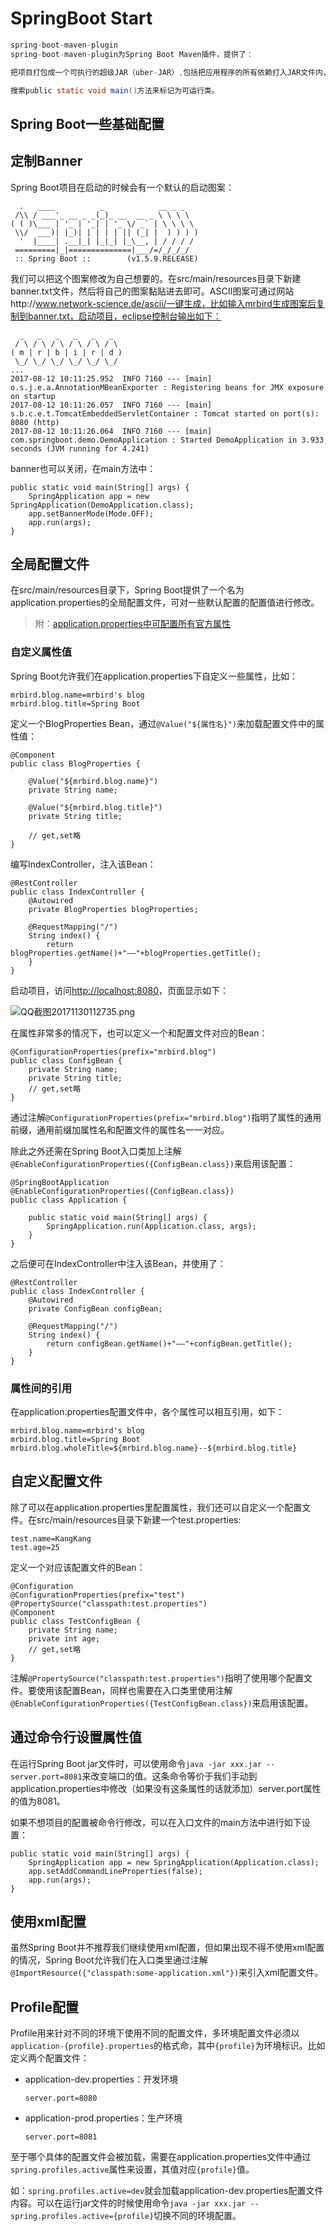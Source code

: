 # SpringBoot Start

```java
spring-boot-maven-plugin
spring-boot-maven-plugin为Spring Boot Maven插件，提供了：

把项目打包成一个可执行的超级JAR（uber-JAR）,包括把应用程序的所有依赖打入JAR文件内，并为JAR添加一个描述文件，其中的内容能让你用java -jar来运行应用程序。

搜索public static void main()方法来标记为可运行类。
```

## 	Spring Boot一些基础配置

## 定制Banner

Spring Boot项目在启动的时候会有一个默认的启动图案：

```
  .   ____          _            __ _ _
 /\\ / ___'_ __ _ _(_)_ __  __ _ \ \ \ \
( ( )\___ | '_ | '_| | '_ \/ _` | \ \ \ \
 \\/  ___)| |_)| | | | | || (_| |  ) ) ) )
  '  |____| .__|_| |_|_| |_\__, | / / / /
 =========|_|==============|___/=/_/_/_/
 :: Spring Boot ::        (v1.5.9.RELEASE)
```

我们可以把这个图案修改为自己想要的。在src/main/resources目录下新建banner.txt文件，然后将自己的图案黏贴进去即可。ASCII图案可通过网站http://www.network-science.de/ascii/一键生成，比如输入mrbird生成图案后复制到banner.txt，启动项目，eclipse控制台输出如下：

```
  _   _   _   _   _   _  
 / \ / \ / \ / \ / \ / \ 
( m | r | b | i | r | d )
 \_/ \_/ \_/ \_/ \_/ \_/ 
...
2017-08-12 10:11:25.952  INFO 7160 --- [main] o.s.j.e.a.AnnotationMBeanExporter : Registering beans for JMX exposure on startup
2017-08-12 10:11:26.057  INFO 7160 --- [main] s.b.c.e.t.TomcatEmbeddedServletContainer : Tomcat started on port(s): 8080 (http)
2017-08-12 10:11:26.064  INFO 7160 --- [main] com.springboot.demo.DemoApplication : Started DemoApplication in 3.933 seconds (JVM running for 4.241)
```

banner也可以关闭，在main方法中：

```
public static void main(String[] args) {
    SpringApplication app = new SpringApplication(DemoApplication.class);
    app.setBannerMode(Mode.OFF);
    app.run(args);
}
```



## 全局配置文件

在src/main/resources目录下，Spring Boot提供了一个名为application.properties的全局配置文件，可对一些默认配置的配置值进行修改。

> 附：[application.properties中可配置所有官方属性](https://docs.spring.io/spring-boot/docs/current/reference/html/common-application-properties.html)

### 自定义属性值

Spring Boot允许我们在application.properties下自定义一些属性，比如：

```
mrbird.blog.name=mrbird's blog
mrbird.blog.title=Spring Boot
```

定义一个BlogProperties Bean，通过`@Value("${属性名}")`来加载配置文件中的属性值：

```
@Component
public class BlogProperties {
	
    @Value("${mrbird.blog.name}")
    private String name;
    
    @Value("${mrbird.blog.title}")
    private String title;
    
    // get,set略	
}
```

编写IndexController，注入该Bean：

```
@RestController
public class IndexController {
    @Autowired
    private BlogProperties blogProperties;
    
    @RequestMapping("/")
    String index() {
        return blogProperties.getName()+"——"+blogProperties.getTitle();
    }
}
```

启动项目，访问[http://localhost:8080](http://localhost:8080/)，页面显示如下：

![QQ截图20171130112735.png](https://mrbird.cc/img/QQ%E6%88%AA%E5%9B%BE20171130112735.png)

在属性非常多的情况下，也可以定义一个和配置文件对应的Bean：

```
@ConfigurationProperties(prefix="mrbird.blog")
public class ConfigBean {
    private String name;
    private String title;
    // get,set略
}
```

通过注解`@ConfigurationProperties(prefix="mrbird.blog")`指明了属性的通用前缀，通用前缀加属性名和配置文件的属性名一一对应。

除此之外还需在Spring Boot入口类加上注解`@EnableConfigurationProperties({ConfigBean.class})`来启用该配置：

```
@SpringBootApplication
@EnableConfigurationProperties({ConfigBean.class})
public class Application {
	
    public static void main(String[] args) {
        SpringApplication.run(Application.class, args);
    }
}
```



之后便可在IndexController中注入该Bean，并使用了：

```
@RestController
public class IndexController {
    @Autowired
    private ConfigBean configBean;
    
    @RequestMapping("/")
    String index() {
        return configBean.getName()+"——"+configBean.getTitle();
    }
}
```



### 属性间的引用

在application.properties配置文件中，各个属性可以相互引用，如下：

```
mrbird.blog.name=mrbird's blog
mrbird.blog.title=Spring Boot
mrbird.blog.wholeTitle=${mrbird.blog.name}--${mrbird.blog.title}
```

## 自定义配置文件

除了可以在application.properties里配置属性，我们还可以自定义一个配置文件。在src/main/resources目录下新建一个test.properties:

```
test.name=KangKang
test.age=25
```

定义一个对应该配置文件的Bean：

```
@Configuration
@ConfigurationProperties(prefix="test")
@PropertySource("classpath:test.properties")
@Component
public class TestConfigBean {
    private String name;
    private int age;
    // get,set略
}
```

注解`@PropertySource("classpath:test.properties")`指明了使用哪个配置文件。要使用该配置Bean，同样也需要在入口类里使用注解`@EnableConfigurationProperties({TestConfigBean.class})`来启用该配置。

## 通过命令行设置属性值

在运行Spring Boot jar文件时，可以使用命令`java -jar xxx.jar --server.port=8081`来改变端口的值。这条命令等价于我们手动到application.properties中修改（如果没有这条属性的话就添加）server.port属性的值为8081。

如果不想项目的配置被命令行修改，可以在入口文件的main方法中进行如下设置：

```
public static void main(String[] args) {
    SpringApplication app = new SpringApplication(Application.class);
    app.setAddCommandLineProperties(false);
    app.run(args);
}
```



## 使用xml配置

虽然Spring Boot并不推荐我们继续使用xml配置，但如果出现不得不使用xml配置的情况，Spring Boot允许我们在入口类里通过注解`@ImportResource({"classpath:some-application.xml"})`来引入xml配置文件。

## Profile配置

Profile用来针对不同的环境下使用不同的配置文件，多环境配置文件必须以`application-{profile}.properties`的格式命，其中`{profile}`为环境标识。比如定义两个配置文件：

- application-dev.properties：开发环境

  ```
  server.port=8080
  ```

- application-prod.properties：生产环境

  ```
  server.port=8081
  ```

至于哪个具体的配置文件会被加载，需要在application.properties文件中通过`spring.profiles.active`属性来设置，其值对应`{profile}`值。

如：`spring.profiles.active=dev`就会加载application-dev.properties配置文件内容。可以在运行jar文件的时候使用命令`java -jar xxx.jar --spring.profiles.active={profile}`切换不同的环境配置。

> 